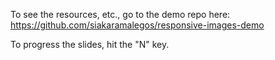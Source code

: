 To see the resources, etc., go to the demo repo here:
https://github.com/siakaramalegos/responsive-images-demo

To progress the slides, hit the "N" key.
